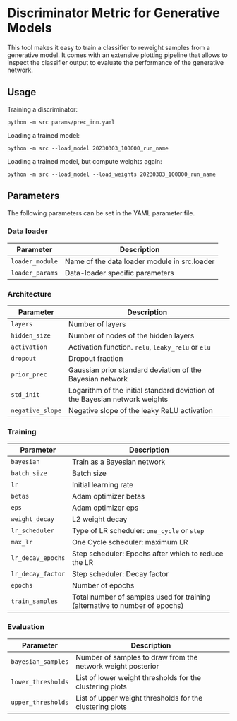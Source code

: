 # Discriminator Metric for Generative Models

This tool makes it easy to train a classifier to reweight samples from a generative
model. It comes with an extensive plotting pipeline that allows to inspect the classifier
output to evaluate the performance of the generative network.

## Usage

Training a discriminator:
```
python -m src params/prec_inn.yaml
```

Loading a trained model:
```
python -m src --load_model 20230303_100000_run_name
```

Loading a trained model, but compute weights again:
```
python -m src --load_model --load_weights 20230303_100000_run_name
```

## Parameters

The following parameters can be set in the YAML parameter file.

### Data loader

Parameter       | Description
----------------|-------------------------------------------------
`loader_module` | Name of the data loader module in src.loader
`loader_params` | Data-loader specific parameters

### Architecture

Parameter        | Description
-----------------|----------------------------------------------------------------------------
`layers`         | Number of layers
`hidden_size`    | Number of nodes of the hidden layers
`activation`     | Activation function. `relu`, `leaky_relu` or `elu`
`dropout`        | Dropout fraction
`prior_prec`     | Gaussian prior standard deviation of the Bayesian network
`std_init`       | Logarithm of the initial standard deviation of the Bayesian network weights
`negative_slope` | Negative slope of the leaky ReLU activation

### Training

Parameter         | Description
------------------|---------------------------------------------------------------------------
`bayesian`        | Train as a Bayesian network
`batch_size`      | Batch size
`lr`              | Initial learning rate
`betas`           | Adam optimizer betas
`eps`             | Adam optimizer eps
`weight_decay`    | L2 weight decay
`lr_scheduler`    | Type of LR scheduler: `one_cycle` or `step`
`max_lr`          | One Cycle scheduler: maximum LR
`lr_decay_epochs` | Step scheduler: Epochs after which to reduce the LR
`lr_decay_factor` | Step scheduler: Decay factor
`epochs`          | Number of epochs
`train_samples`   | Total number of samples used for training (alternative to number of epochs)

### Evaluation

Parameter          | Description
-------------------|-------------------------------------------------------------
`bayesian_samples` | Number of samples to draw from the network weight posterior
`lower_thresholds` | List of lower weight thresholds for the clustering plots
`upper_thresholds` | List of upper weight thresholds for the clustering plots
